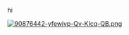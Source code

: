 hi

[![90876442-yfewivp-Qv-KIcq-QB.png](https://i.postimg.cc/ZqZXnWnm/90876442-yfewivp-Qv-KIcq-QB.png)](https://postimg.cc/v4q0SH52)
